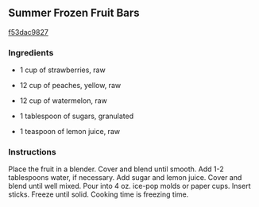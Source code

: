 ## Summer Frozen Fruit Bars

[f53dac9827](http://www.food.com/recipe/summer-frozen-fruit-bars-281196)

### Ingredients

 - 1 cup of strawberries, raw

 - 12 cup of peaches, yellow, raw

 - 12 cup of watermelon, raw

 - 1 tablespoon of sugars, granulated

 - 1 teaspoon of lemon juice, raw

### Instructions

Place the fruit in a blender. Cover and blend until smooth. Add 1-2 tablespoons water, if necessary. Add sugar and lemon juice. Cover and blend until well mixed. Pour into 4 oz. ice-pop molds or paper cups. Insert sticks. Freeze until solid. Cooking time is freezing time.